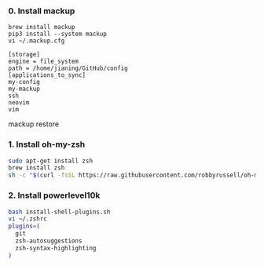 ### 0. Install mackup

```
brew install mackup
pip3 install --system mackup
vi ~/.mackup.cfg
```

```
[storage]
engine = file_system
path = /home/jianing/GitHub/config
[applications_to_sync]
my-config
my-mackup
ssh
neovim
vim
```
mackup restore

### 1. Install oh-my-zsh

```bash
sudo apt-get install zsh
brew install zsh
sh -c "$(curl -fsSL https://raw.githubusercontent.com/robbyrussell/oh-my-zsh/master/tools/install.sh)"
```

### 2. Install powerlevel10k

```bash
bash install-shell-plugins.sh
vi ~/.zshrc
plugins=(
  git
  zsh-autosuggestions
  zsh-syntax-highlighting
)
```
